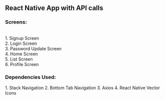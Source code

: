 <h2>React Native App with API calls</h2>

<h3>Screens:</h3> <br>
1. Signup Screen <br>
2. Login Screen <br>
3. Password Update Screen <br>
4. Home Screen <br>
5. List Screen <br>
6. Profile Screen <br>

<h3>Dependencies Used:</h3>
1. Stack Navigation
2. Bottom Tab Navigation
3. Axios
4. React Native Vector Icons
